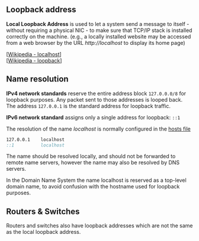 ## Loopback address

**Local Loopback Address** is used to let a system send a message to itself - without requiring a physical NIC - to make sure that TCP/IP stack is installed correctly on the machine.
(e.g., a locally installed website may be accessed from a web browser by the URL _http://localhost_ to display its home page)

[[Wikipedia - localhost](https://en.wikipedia.org/wiki/Localhost)]<br>
[[Wikipedia - loopback](https://en.wikipedia.org/wiki/Loopback)]

## Name resolution

**IPv4 network standards** reserve the entire address block `127.0.0.0/8` for loopback purposes.
Any packet sent to those addresses is looped back.
The address `127.0.0.1` is the standard address for loopback traffic.

**IPv6 network standard** assigns only a single address for loopback: `::1`

The resolution of the name _localhost_ is normally configured in the [hosts file](<https://en.wikipedia.org/wiki/Hosts_(file)>)

```cmd
127.0.0.1    localhost
::1          localhost
```

The name should be resolved locally, and should not be forwarded to remote name servers, however the name may also be resolved by DNS servers.

In the Domain Name System the name localhost is reserved as a top-level domain name, to avoid confusion with the hostname used for loopback purposes.

## Routers & Switches

Routers and switches also have loopback addresses which are not the same as the local loopback address.
